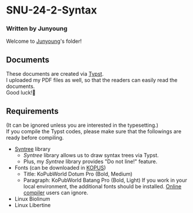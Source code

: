 # SNU-24-2-Syntax
### Written by Junyoung

Welcome to [Junyoung](https://github.com/bloomwayz)'s folder!

## Documents
These documents are created via [Typst](https://github.com/typst/typst). \
I uploaded my PDF files as well, so that the readers can easily read the documents. \
Good luck!🤞

## Requirements
(It can be ignored unless you are interested in the typesetting.) \
If you compile the Typst codes, please make sure that the followings are ready before compiling.
- [Syntree](https://github.com/bloomwayz/typst-syntree) library
  - _Syntree_ library allows us to draw syntax trees via Typst.
  - Plus, my _Syntree_ library provides "Do not line!" feature.
- Fonts (can be downloaded in [KOPUS](https://www.kopus.org/biz-electronic-font2/))
  - Title: KoPubWorld Dotum Pro (Bold, Medium)
  - Paragraph: KoPubWorld Batang Pro (Bold, Light)
If you work in your local environment, the additional fonts should be installed. [Online compiler](https://typst.app) users can ignore.
- Linux Biolinum
- Linux Libertine